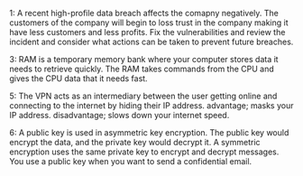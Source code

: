 1:
A recent high-profile data breach affects the comapny negatively. The customers of the company will begin to loss trust in the company making it have less customers and less profits.
Fix the vulnerabilities and review the incident and consider what actions can be taken to prevent future breaches.

3:
RAM is a temporary memory bank where your computer stores data it needs to retrieve quickly. The RAM takes commands from the CPU and gives the CPU data that it needs fast. 

5: 
The VPN acts as an intermediary between the user getting online and connecting to the internet by hiding their IP address. advantage; masks your IP address. disadvantage; slows down your internet speed.

6: 
A public key is used in asymmetric key encryption. The public key would encrypt the data, and the private key would decrypt it. A symmetric encryption uses the same private key to encrypt and decrypt messages. You use a public key when you want to send a confidential email.
